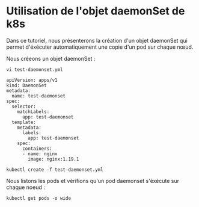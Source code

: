 # Utilisation de l'objet daemonSet de k8s
Dans ce tutoriel, nous présenterons la création d'un objet daemonSet qui permet d'éxécuter automatiquement une copie d'un pod sur chaque nœud.<br>

Nous créeons un objet daemonSet :
```
vi test-daemonset.yml
```

```
apiVersion: apps/v1
kind: DaemonSet
metadata:
  name: test-daemonset
spec:
  selector:
    matchLabels:
      app: test-daemonset
  template:
    metadata:
      labels:
        app: test-daemonset
    spec:
      containers:
      - name: nginx
        image: nginx:1.19.1
```

```
kubectl create -f test-daemonset.yml
```

Nous listons les pods et vérifions qu'un pod daemonset s'éxécute sur chaque noeud :
```
kubectl get pods -o wide
```